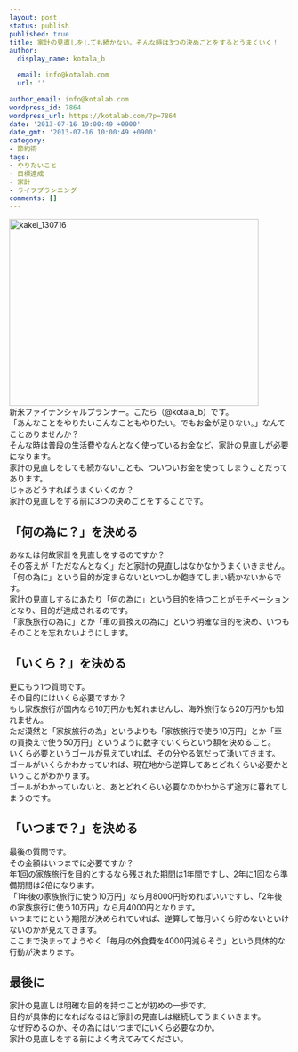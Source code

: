 ```yaml
---
layout: post
status: publish
published: true
title: 家計の見直しをしても続かない。そんな時は3つの決めごとをするとうまくいく！
author:
  display_name: kotala_b

  email: info@kotalab.com
  url: ''

author_email: info@kotalab.com
wordpress_id: 7864
wordpress_url: https://kotalab.com/?p=7864
date: '2013-07-16 19:00:49 +0900'
date_gmt: '2013-07-16 10:00:49 +0900'
category:
- 節約術
tags:
- やりたいこと
- 目標達成
- 家計
- ライフプランニング
comments: []
---
```

<p><img src="https://kotalab.com/wp-content/uploads/kakei_130716-448x336.jpg" alt="kakei_130716" width="448" height="336" class="alignnone size-large wp-image-7870" /><br />
新米ファイナンシャルプランナー。こたら（@kotala_b）です。<br />
「あんなことをやりたいこんなこともやりたい。でもお金が足りない。」なんてことありませんか？<br />
そんな時は普段の生活費やなんとなく使っているお金など、家計の見直しが必要になります。<br />
家計の見直しをしても続かないことも、ついついお金を使ってしまうことだってあります。<br />
じゃあどうすればうまくいくのか？<br />
家計の見直しをする前に3つの決めごとをすることです。<br />
</p>
<!--more-->
<h2>「何の為に？」を決める</h2>
<p>あなたは何故家計を見直しをするのですか？<br />
その答えが「ただなんとなく」だと家計の見直しはなかなかうまくいきません。<br />
「何の為に」という目的が定まらないといつしか飽きてしまい続かないからです。<br />
家計の見直しするにあたり「何の為に」という目的を持つことがモチベーションとなり、目的が達成されるのです。<br />
「家族旅行の為に」とか「車の買換えの為に」という明確な目的を決め、いつもそのことを忘れないようにします。</p>
<h2>「いくら？」を決める</h2>
<p>更にもう1つ質問です。<br />
その目的にはいくら必要ですか？<br />
もし家族旅行が国内なら10万円かも知れませんし、海外旅行なら20万円かも知れません。<br />
ただ漠然と「家族旅行の為」というよりも「家族旅行で使う10万円」とか「車の買換えで使う50万円」というように数字でいくらという額を決めること。<br />
いくら必要というゴールが見えていれば、その分やる気だって湧いてきます。<br />
ゴールがいくらかわかっていれば、現在地から逆算してあとどれくらい必要かということがわかります。<br />
ゴールがわかっていないと、あとどれくらい必要なのかわからず途方に暮れてしまうのです。</p>
<h2>「いつまで？」を決める</h2>
<p>最後の質問です。<br />
その金額はいつまでに必要ですか？<br />
年1回の家族旅行を目的とするなら残された期間は1年間ですし、2年に1回なら準備期間は2倍になります。<br />
「1年後の家族旅行に使う10万円」なら月8000円貯めればいいですし、「2年後の家族旅行に使う10万円」なら月4000円となります。<br />
いつまでにという期限が決められていれば、逆算して毎月いくら貯めないといけないのかが見えてきます。<br />
ここまで決まってようやく「毎月の外食費を4000円減らそう」という具体的な行動が決まります。</p>
<h2>最後に</h2>
<p>家計の見直しは明確な目的を持つことが初めの一歩です。<br />
目的が具体的になればなるほど家計の見直しは継続してうまくいきます。<br />
なぜ貯めるのか、その為にはいつまでにいくら必要なのか。<br />
家計の見直しをする前によく考えてみてください。</p>
